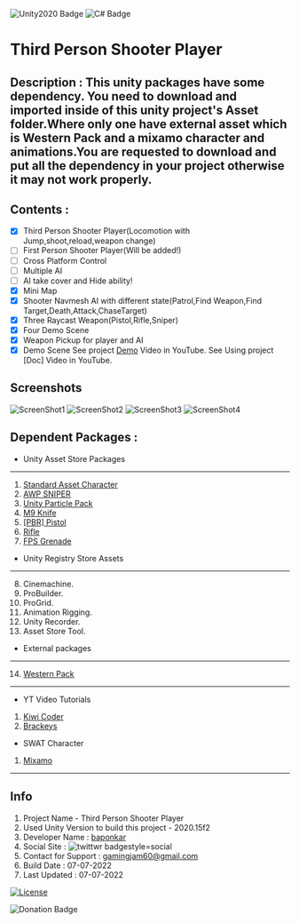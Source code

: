 ![Unity2020 Badge](https://img.shields.io/badge/Unity-v2020-orange)
![C# Badge](https://img.shields.io/badge/C-%23-blue)
# Third Person Shooter Player
## Description : This unity packages have some dependency. You need to download and imported inside of this unity project's Asset folder.Where only one have external asset which is Western Pack and a mixamo character and animations.You are requested to download and put all the dependency in your project otherwise it may not work properly.

## Contents :
- [x] Third Person Shooter Player(Locomotion with Jump,shoot,reload,weapon change)
- [ ] First Person Shooter Player(Will be added!)
- [ ] Cross Platform Control
- [ ] Multiple AI
- [ ] AI take cover and Hide ability!
- [x] Mini Map
- [x] Shooter Navmesh AI with different state(Patrol,Find Weapon,Find Target,Death,Attack,ChaseTarget)
- [x] Three Raycast Weapon(Pistol,Rifle,Sniper)
- [x] Four Demo Scene
- [x] Weapon Pickup for player and AI
- [x] Demo Scene
See project [Demo]() Video in  YouTube.
See Using project [Doc] Video in YouTube.
## Screenshots
![ScreenShot1]()
![ScreenShot2]()
![ScreenShot3]()
![ScreenShot4]()

## Dependent Packages :

* Unity Asset Store Packages
---
1. [Standard Asset Character](https://github.com/Unity-Technologies/Standard-Assets-Characters)
2. [AWP SNIPER](https://assetstore.unity.com/packages/3d/props/guns/awp-sniper-96523)
3. [Unity Particle Pack](https://assetstore.unity.com/packages/essentials/tutorial-projects/unity-particle-pack-127325#reviews)
4. [M9 Knife](https://assetstore.unity.com/packages/3d/props/weapons/m9-knife-7597#description)
5. [[PBR] Pistol](https://assetstore.unity.com/packages/3d/props/guns/pbr-pistol-33838)
6. [Rifle](https://assetstore.unity.com/packages/3d/props/guns/rifle-25668)
7. [FPS Grenade](https://assetstore.unity.Recordercom/packages/3d/fps-grenade-model-textures-63667#description)
* Unity Registry Store Assets
---
8. Cinemachine.
9. ProBuilder.
10. ProGrid.
11. Animation Rigging.
12. Unity Recorder.
13. Asset Store Tool.
* External packages
---
14. [Western Pack](https://goo.gl/baxMs9)
---
* YT Video Tutorials
1. [Kiwi Coder](https://www.youtube.com/c/TheKiwiCoder)
2. [Brackeys](https://www.youtube.com/results?search_query=brackeys)
* SWAT Character
1. [Mixamo](https://www/mixamo.com) 
---
## Info
1. Project Name - Third Person Shooter Player
2. Used Unity Version to build this project - 2020.15f2
3. Developer Name : [baponkar](https://github.com/baponkar)
4. Social Site : ![twittwr badge](https://img.shields.io/twitter/follow/kar_bapon?)style=social
5. Contact for Support : gamingjam60@gmail.com
6. Build Date : 07-07-2022
7. Last  Updated : 07-07-2022

[![License](https://img.shields.io/badge/License-Baponkar%20License-red)](https://github.com/baponkar)

![Donation Badge](https://img.shields.io/github/sponsors/baponkar)
